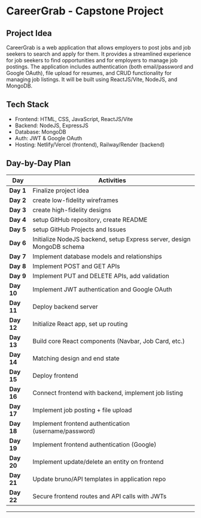 # CareerGrab - Capstone Project

## Project Idea
CareerGrab is a web application that allows employers to post jobs and job seekers to search and apply for them. It provides a streamlined experience for job seekers to find opportunities and for employers to manage job postings. The application includes authentication (both email/password and Google OAuth), file upload for resumes, and CRUD functionality for managing job listings. It will be built using ReactJS/Vite, NodeJS, and MongoDB.

## Tech Stack
- Frontend: HTML, CSS, JavaScript, ReactJS/Vite
- Backend: NodeJS, ExpressJS
- Database: MongoDB
- Auth: JWT & Google OAuth
- Hosting: Netlify/Vercel (frontend), Railway/Render (backend)

## Day-by-Day Plan

| Day | Activities |
|-----|------------|
| **Day 1** | Finalize project idea |
| **Day 2** | create low-fidelity wireframes |
| **Day 3** | create high-fidelity designs |
| **Day 4** | setup GitHub repository, create README |
| **Day 5** | setup GitHub Projects and Issues |
| **Day 6** | Initialize NodeJS backend, setup Express server, design MongoDB schema |
| **Day 7** | Implement database models and relationships |
| **Day 8** | Implement POST and GET APIs |
| **Day 9** | Implement PUT and DELETE APIs, add validation |
| **Day 10** | Implement JWT authentication and Google OAuth |
| **Day 11** | Deploy backend server |
| **Day 12** | Initialize React app, set up routing |
| **Day 13** | Build core React components (Navbar, Job Card, etc.) |
| **Day 14** | Matching design and end state |
| **Day 15** | Deploy frontend |
| **Day 16** | Connect frontend with backend, implement job listing |
| **Day 17** | Implement job posting + file upload |
| **Day 18** | Implement frontend authentication (username/password) |
| **Day 19** | Implement frontend authentication (Google) |
| **Day 20** | Implement update/delete an entity on frontend |
| **Day 21** | Update bruno/API templates in application repo |
| **Day 22** | Secure frontend routes and API calls with JWTs |

---
